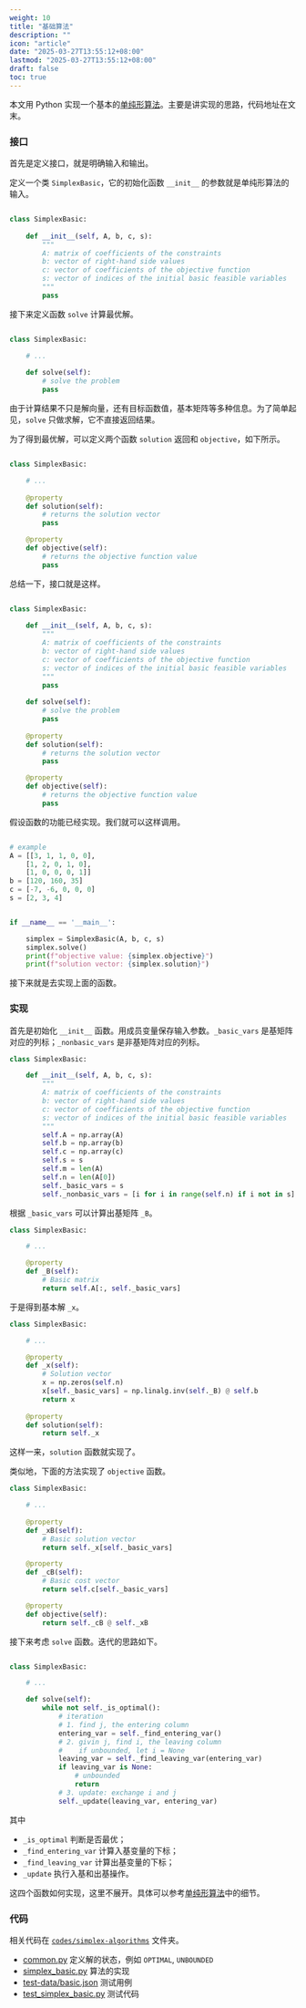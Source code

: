 ```yaml
---
weight: 10
title: "基础算法"
description: ""
icon: "article"
date: "2025-03-27T13:55:12+08:00"
lastmod: "2025-03-27T13:55:12+08:00"
draft: false
toc: true
---
```


本文用 Python 实现一个基本的[单纯形算法](../simplex)。主要是讲实现的思路，代码地址在文末。


### 接口

首先是定义接口，就是明确输入和输出。

定义一个类 `SimplexBasic`，它的初始化函数 `__init__`  的参数就是单纯形算法的输入。

```python

class SimplexBasic:
    
    def __init__(self, A, b, c, s):
        """
        A: matrix of coefficients of the constraints
        b: vector of right-hand side values
        c: vector of coefficients of the objective function
        s: vector of indices of the initial basic feasible variables
        """
        pass
```

接下来定义函数  `solve` 计算最优解。

```python

class SimplexBasic:

    # ...
        
    def solve(self):
        # solve the problem
        pass
```

由于计算结果不只是解向量，还有目标函数值，基本矩阵等多种信息。为了简单起见，`solve` 只做求解，它不直接返回结果。

为了得到最优解，可以定义两个函数  `solution` 返回和 `objective`，如下所示。

```python

class SimplexBasic:

    # ...
    
    @property
    def solution(self):
        # returns the solution vector
        pass

    @property
    def objective(self):
        # returns the objective function value
        pass
```

总结一下，接口就是这样。

```python

class SimplexBasic:
    
    def __init__(self, A, b, c, s):
        """
        A: matrix of coefficients of the constraints
        b: vector of right-hand side values
        c: vector of coefficients of the objective function
        s: vector of indices of the initial basic feasible variables
        """
        pass
        
    def solve(self):
        # solve the problem
        pass
        
    @property
    def solution(self):
        # returns the solution vector
        pass

    @property
    def objective(self):
        # returns the objective function value
        pass
```

假设函数的功能已经实现。我们就可以这样调用。

```python

# example
A = [[3, 1, 1, 0, 0], 
    [1, 2, 0, 1, 0], 
    [1, 0, 0, 0, 1]]
b = [120, 160, 35]
c = [-7, -6, 0, 0, 0]
s = [2, 3, 4]


if __name__ == '__main__':

    simplex = SimplexBasic(A, b, c, s)
    simplex.solve()
    print(f"objective value: {simplex.objective}")
    print(f"solution vector: {simplex.solution}")
```

接下来就是去实现上面的函数。

### 实现

首先是初始化 `__init__` 函数。用成员变量保存输入参数。`_basic_vars` 是基矩阵对应的列标；`_nonbasic_vars` 是非基矩阵对应的列标。

```python
class SimplexBasic:

    def __init__(self, A, b, c, s):
        """
        A: matrix of coefficients of the constraints
        b: vector of right-hand side values
        c: vector of coefficients of the objective function
        s: vector of indices of the initial basic feasible variables
        """
        self.A = np.array(A)
        self.b = np.array(b)
        self.c = np.array(c)
        self.s = s
        self.m = len(A)
        self.n = len(A[0])
        self._basic_vars = s
        self._nonbasic_vars = [i for i in range(self.n) if i not in s]
```

根据 `_basic_vars` 可以计算出基矩阵 `_B`。

```python
class SimplexBasic:

    # ...

    @property
    def _B(self):
        # Basic matrix
        return self.A[:, self._basic_vars]
```

于是得到基本解 `_x`。

```python
class SimplexBasic:

    # ...

    @property
    def _x(self):
        # Solution vector
        x = np.zeros(self.n)
        x[self._basic_vars] = np.linalg.inv(self._B) @ self.b
        return x
        
    @property
    def solution(self):
        return self._x
```
这样一来，`solution` 函数就实现了。

类似地，下面的方法实现了 `objective` 函数。

```python
class SimplexBasic:

    # ...
    
    @property
    def _xB(self):
        # Basic solution vector
        return self._x[self._basic_vars]

    @property
    def _cB(self):
        # Basic cost vector
        return self.c[self._basic_vars]

    @property
    def objective(self):
        return self._cB @ self._xB
```

接下来考虑 `solve` 函数。迭代的思路如下。

```python

class SimplexBasic:

    # ...

    def solve(self):
        while not self._is_optimal():
            # iteration
            # 1. find j, the entering column
            entering_var = self._find_entering_var()
            # 2. givin j, find i, the leaving column 
            #    if unbounded, let i = None
            leaving_var = self._find_leaving_var(entering_var)
            if leaving_var is None:
                # unbounded
                return
            # 3. update: exchange i and j
            self._update(leaving_var, entering_var)
```

其中

* `_is_optimal` 判断是否最优；
* `_find_entering_var` 计算入基变量的下标；
* `_find_leaving_var` 计算出基变量的下标；
* `_update` 执行入基和出基操作。

这四个函数如何实现，这里不展开。具体可以参考[单纯形算法](../simplex)中的细节。

### 代码

相关代码在 [`codes/simplex-algorithms`](https://github.com/xianqiu/linear-programming/tree/main/codes/simplex-algorithms) 文件夹。

* [common.py](https://github.com/xianqiu/linear-programming/blob/main/codes/simplex-algorithms/common.py) 定义解的状态，例如 `OPTIMAL`, `UNBOUNDED`
* [simplex_basic.py](https://github.com/xianqiu/linear-programming/blob/main/codes/simplex-algorithms/simplex_basic.py) 算法的实现
* [test-data/basic.json](https://github.com/xianqiu/linear-programming/blob/main/codes/simplex-algorithms/test-data/basic.json)  测试用例
* [test_simplex_basic.py](https://github.com/xianqiu/linear-programming/blob/main/codes/simplex-algorithms/test_simplex_basic.py) 测试代码
